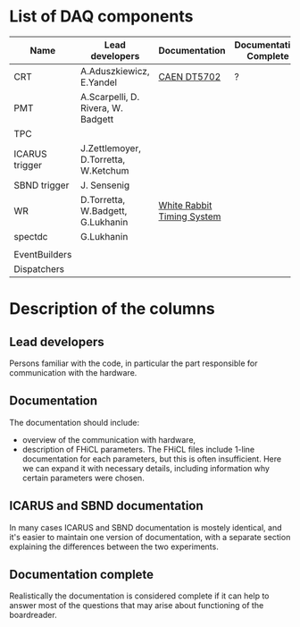 # List of DAQ components

| Name | Lead developers | Documentation | Documentation Complete |
| ---- | -------------- | ------------- | ---------------------- |
| CRT  | A.Aduszkiewicz, E.Yandel | [CAEN DT5702](CRT/CAEN_DT5702_readout.md) | ? |
| PMT  | A.Scarpelli, D. Rivera, W. Badgett    |               |                        |
| TPC  |                |               |                        |
| ICARUS trigger | J.Zettlemoyer, D.Torretta, W.Ketchum |               |                        |
| SBND trigger |  J. Sensenig|               |                        |
| WR   | D.Torretta, W.Badgett, G.Lukhanin | [White Rabbit Timing System](WR/WhiteRabbit.md) |                        |
| spectdc | G.Lukhanin | |                        |
| | | | |
| EventBuilders | | | |
| Dispatchers | | | |


# Description of the columns
## Lead developers
Persons familiar with the code, in particular the part responsible for communication with the hardware.

## Documentation
The documentation should include:
- overview of the communication with hardware,
- description of FHiCL parameters. The FHiCL files include 1-line documentation for each parameters, but this is often insufficient. Here we can expand it with necessary details, including information why certain parameters were chosen.

## ICARUS and SBND documentation
In many cases ICARUS and SBND documentation is mostely identical, and it's easier to maintain one version of documentation, with a separate section explaining the differences between the two experiments.


## Documentation complete
Realistically the documentation is considered complete if it can help to answer most of the questions that may arise about functioning of the boardreader.
